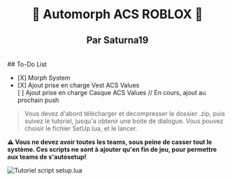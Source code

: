 <h1 align="center">🌟 Automorph ACS ROBLOX 🌟</h1>
<h2 align="center"> Par Saturna19 </h2>
<br>
## To-Do List
<ul>
<li>[X] Morph System </li>
<li>[X] Ajout prise en charge Vest ACS Values </li>
<ll> [ ] Ajout prise en charge Casque ACS Values // En cours, ajout au prochain push</ll>
</ul>


> Vous devez d'abord télécharger et decompresser le dossier .zip, puis suivez le tutoriel, jusqu'a obtenir une boite de dialogue. Vous pouvez choisir le fichier SetUp.lua, et le lancer. 

**:warning: Vous ne devez avoir toutes les teams, sous peine de casser tout le système. Ces scripts ne sont à ajouter qu'en fin de jeu, pour permettre aux teams de s'autosetup!**

![Tutoriel script setup.lua](https://www.zupimages.net/up/22/32/tfs0.png)



